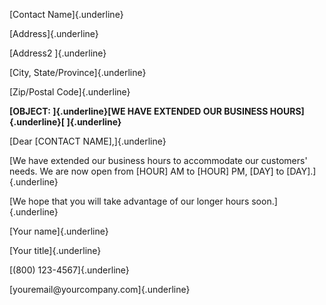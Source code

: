 [Contact Name]{.underline}

[Address]{.underline}

[Address2 ]{.underline}

[City, State/Province]{.underline}

[Zip/Postal Code]{.underline}

**[OBJECT: ]{.underline}[WE HAVE EXTENDED OUR BUSINESS
HOURS]{.underline}[ ]{.underline}**

[Dear \[CONTACT NAME\],]{.underline}

[We have extended our business hours to accommodate our customers'
needs. We are now open from \[HOUR\] AM to \[HOUR\] PM, \[DAY\] to
\[DAY\].]{.underline}

[We hope that you will take advantage of our longer hours
soon.]{.underline}

[Your name]{.underline}

[Your title]{.underline}

[(800) 123-4567]{.underline}

[youremail\@yourcompany.com]{.underline}
